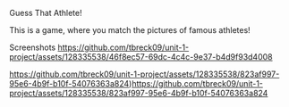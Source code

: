 Guess That Athlete!

This is a game, where you match the pictures of famous athletes!

Screenshots
https://github.com/tbreck09/unit-1-project/assets/128335538/46f8ec57-69dc-4c4c-9e37-b4d9f93d4008

https://github.com/tbreck09/unit-1-project/assets/128335538/823af997-95e6-4b9f-b10f-54076363a824)https://github.com/tbreck09/unit-1-project/assets/128335538/823af997-95e6-4b9f-b10f-54076363a824



